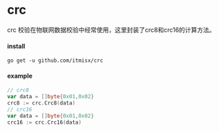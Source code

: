 # crc

crc 校验在物联网数据校验中经常使用，这里封装了crc8和crc16的计算方法。

#### install

`go get -u github.com/itmisx/crc`

#### example

````go
// crc8
var data = []byte{0x01,0x02}
crc8 := crc.Crc8(data)
// crc16
var data = []byte{0x01,0x02}
crc16 := crc.Crc16(data)
````
